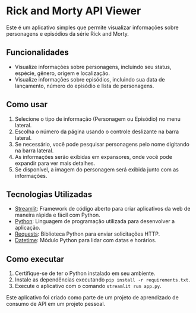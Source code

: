 # Rick and Morty API Viewer

Este é um aplicativo simples que permite visualizar informações sobre personagens e episódios da série Rick and Morty.

## Funcionalidades

- Visualize informações sobre personagens, incluindo seu status, espécie, gênero, origem e localização.
- Visualize informações sobre episódios, incluindo sua data de lançamento, número do episódio e lista de personagens.

## Como usar

1. Selecione o tipo de informação (Personagem ou Episódio) no menu lateral.
2. Escolha o número da página usando o controle deslizante na barra lateral.
3. Se necessário, você pode pesquisar personagens pelo nome digitando na barra lateral.
4. As informações serão exibidas em expansores, onde você pode expandir para ver mais detalhes.
5. Se disponível, a imagem do personagem será exibida junto com as informações.

## Tecnologias Utilizadas

- [Streamlit](https://streamlit.io/): Framework de código aberto para criar aplicativos da web de maneira rápida e fácil com Python.
- [Python](https://www.python.org/): Linguagem de programação utilizada para desenvolver a aplicação.
- [Requests](https://docs.python-requests.org/en/latest/): Biblioteca Python para enviar solicitações HTTP.
- [Datetime](https://docs.python.org/3/library/datetime.html): Módulo Python para lidar com datas e horários.

## Como executar

1. Certifique-se de ter o Python instalado em seu ambiente.
2. Instale as dependências executando `pip install -r requirements.txt`.
3. Execute o aplicativo com o comando `streamlit run app.py`.

Este aplicativo foi criado como parte de um projeto de aprendizado de consumo de API em um projeto pessoal.

